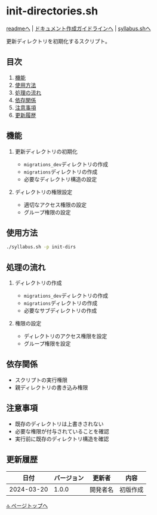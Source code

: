 # init-directories.sh

[readmeへ](../README.md) | [ドキュメント作成ガイドラインへ](../doc.md) | [syllabus.shへ](./syllabus.md)

更新ディレクトリを初期化するスクリプト。

## 目次
1. [機能](#機能)
2. [使用方法](#使用方法)
3. [処理の流れ](#処理の流れ)
4. [依存関係](#依存関係)
5. [注意事項](#注意事項)
6. [更新履歴](#更新履歴)

## 機能

1. 更新ディレクトリの初期化
   - `migrations_dev`ディレクトリの作成
   - `migrations`ディレクトリの作成
   - 必要なディレクトリ構造の設定

2. ディレクトリの権限設定
   - 適切なアクセス権限の設定
   - グループ権限の設定

## 使用方法

```bash
./syllabus.sh -p init-dirs
```

## 処理の流れ

1. ディレクトリの作成
   - `migrations_dev`ディレクトリの作成
   - `migrations`ディレクトリの作成
   - 必要なサブディレクトリの作成

2. 権限の設定
   - ディレクトリのアクセス権限を設定
   - グループ権限を設定

## 依存関係

- スクリプトの実行権限
- 親ディレクトリの書き込み権限

## 注意事項

- 既存のディレクトリは上書きされない
- 必要な権限が付与されていることを確認
- 実行前に既存のディレクトリ構造を確認

## 更新履歴

| 日付 | バージョン | 更新者 | 内容 |
|------|------------|--------|------|
| 2024-03-20 | 1.0.0 | 開発者名 | 初版作成 |

[🔝 ページトップへ](#init-directoriessh) 